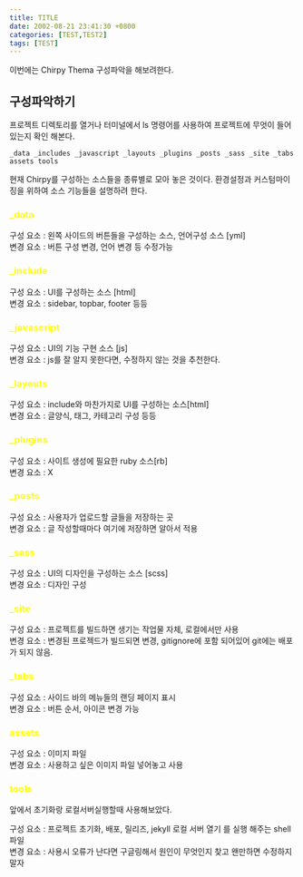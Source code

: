 ```yaml
---
title: TITLE
date: 2002-08-21 23:41:30 +0800
categories: [TEST,TEST2]
tags: [TEST]
---
```


이번에는 Chirpy Thema 구성파악을 해보려한다.


## 구성파악하기

프로젝트 디렉토리를 열거나 터미널에서 ls 명령어를 사용하여 프로젝트에 무엇이 들어있는지 확인 해본다.

    _data _includes _javascript _layouts _plugins _posts _sass _site _tabs assets tools

현재 Chirpy를 구성하는 소스들을 종류별로 모아 놓은 것이다.
환경설정과 커스텀마이징을 위하여 소스 기능들을 설명하려 한다.

### <span style="color:yellow">_data</span>
구성 요소 : 왼쪽 사이드의 버튼들을 구성하는 소스, 언어구성 소스 [yml]<br>
변경 요소 : 버튼 구성 변경, 언어 변경 등 수정가능

### <span style="color:yellow">_include</span>
구성 요소 : UI를 구성하는 소스 [html]<br>
변경 요소 : sidebar, topbar, footer 등등

### <span style="color:yellow">_javascript</span>
구성 요소 : UI의 기능 구현 소스 [js]<br>
변경 요소 : js를 잘 알지 못한다면, 수정하지 않는 것을 추천한다.


### <span style="color:yellow">_layouts</span>
구성 요소 : include와 마찬가지로 UI를 구성하는 소스[html]<br>
변경 요소 : 글양식, 태그, 카테고리 구성 등등

### <span style="color:yellow">_plugins</span>
구성 요소 : 사이트 생성에 필요한 ruby 소스[rb]<br>
변경 요소 : X

### <span style="color:yellow">_posts</span>
구성 요소 : 사용자가 업로드할 글들을 저장하는 곳<br>
변경 요소 : 글 작성할때마다 여기에 저장하면 알아서 적용

### <span style="color:yellow">_sass</span>
구성 요소 : UI의 디자인을 구성하는 소스 [scss]<br>
변경 요소 : 디자인 구성

### <span style="color:yellow">_site</span>
구성 요소 : 프로젝트를 빌드하면 생기는 작업물 자체, 로컬에서만 사용<br>
변경 요소 : 변경된 프로젝드가 빌드되면 변경, gitignore에 포함 되어있어 git에는 배포가 되지 않음.

### <span style="color:yellow">_tabs</span>
구성 요소 : 사이드 바의 메뉴들의 랜딩 페이지 표시 <br>
변경 요소 : 버튼 순서, 아이콘 변경 가능


### <span style="color:yellow">assets</span>
구성 요소 : 이미지 파일<br>
변경 요소 : 사용하고 싶은 이미지 파일 넣어놓고 사용

### <span style="color:yellow">tools</span>

앞에서 초기화랑 로컬서버실행할때 사용해보았다.

구성 요소 : 프로젝트 초기화, 배포, 릴리즈, jekyll 로컬 서버 열기 를 실행 해주는 shell 파일<br>
변경 요소 : 사용시 오류가 난다면 구글링해서 원인이 무엇인지 찾고 왠만하면 수정하지말자

